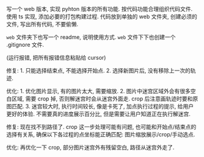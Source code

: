 写一个 web 版本, 实现 pyhton 版本的所有功能.
按代码功能合理组织代码文件.
使用 ts 实现, 添加必要的打包构建过程.
代码放到单独的 web 文件夹, 创建必须的文件, 写出所有代码, 不要偷懒.

`web` 文件夹下也写一个 readme, 说明使用方式.
`web` 文件下下也创建一个 .gitignore 文件.

(运行报错, 把所有报错信息粘贴给 cursor)

修复: 1. 只能选择结束点, 不能选择开始点. 2. 选择新图片后, 没有移除上一次的轨迹.

优化: 1. 优化图片显示, 有的图片太大, 需要缩放. 2. 图片中迷宫区域外会有很多空白区域, 需要 crop 掉, 否则解迷宫时会从迷宫外面走. crop 后注意画轨迹时要和原图匹配. 3. 迷宫较大时, 执行时间较长, 像是卡死了, 加点执行过程的提示, 给用户更好的体验. 不需要真的进度展示百分比, 但是需要让用户知道正在执行解迷宫.

修复: 现在找不到路径了. crop 这一步处理可能有问题, 也可能和开始点/结束点的选择有关系, 确保以下各过程的点坐标能正确匹配: 图片缩放展示/crop/手动选点.

优化: 再优化一下 crop, 部分图片迷宫外有残留空白, 路径从迷宫外走了.
